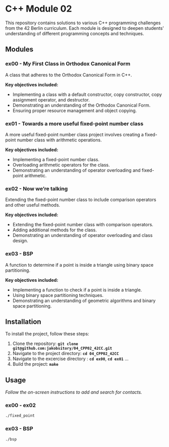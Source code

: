 # **C++ Module 02**

This repository contains solutions to various C++ programming challenges from the 42 Berlin curriculum. Each module is designed to deepen students' understanding of different programming concepts and techniques.

## **Modules**

### **ex00 - My First Class in Orthodox Canonical Form**
A class that adheres to the Orthodox Canonical Form in C++.

**Key objectives included:**

- Implementing a class with a default constructor, copy constructor, copy assignment operator, and destructor.
- Demonstrating an understanding of the Orthodox Canonical Form.
- Ensuring proper resource management and object copying.

### **ex01 - Towards a more useful fixed-point number class**
A more useful fixed-point number class project involves creating a fixed-point number class with arithmetic operations.

**Key objectives included:**

- Implementing a fixed-point number class.
- Overloading arithmetic operators for the class.
- Demonstrating an understanding of operator overloading and fixed-point arithmetic.

### **ex02 - Now we’re talking**
Extending the fixed-point number class to include comparison operators and other useful methods.

**Key objectives included:**

- Extending the fixed-point number class with comparison operators.
- Adding additional methods for the class.
- Demonstrating an understanding of operator overloading and class design.

### **ex03 - BSP**
A function to determine if a point is inside a triangle using binary space partitioning.

**Key objectives included:**

- Implementing a function to check if a point is inside a triangle.
- Using binary space partitioning techniques.
- Demonstrating an understanding of geometric algorithms and binary space partitioning.

## **Installation**

To install the project, follow these steps:

1. Clone the repository: **`git clone git@github.com:jakobsitory/04_CPP02_42CC.git`**
2. Navigate to the project directory: **`cd 04_CPP02_42CC`**
3. Navigate to the excercise directory : **`cd ex00`**,  **`cd ex01`** ...
4. Build the project: **`make`**

## **Usage**
_Follow the on-screen instructions to add and search for contacts._
### **ex00 - ex02**
```bash
./fixed_point
```
### **ex03 - BSP**
```bash
./bsp
```
